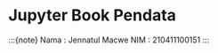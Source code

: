# Jupyter Book Pendata

<!--This is a small sample book to give you a feel for how book content is-->
<!--structured.-->

<!--:::{note}-->
<!--Here is a note!-->
<!--:::-->

<!--And here is a code block:-->

<!--```-->
<!--e = mc^2-->
<!--```-->

<!--Check out the content pages bundled with this sample book to see more.-->

:::{note}
Nama : Jennatul Macwe
NIM  : 210411100151
:::